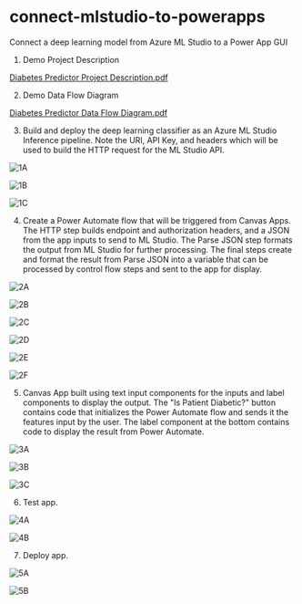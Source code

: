 # connect-mlstudio-to-powerapps
Connect a deep learning model from Azure ML Studio to a Power App GUI

1. Demo Project Description

[Diabetes Predictor Project Description.pdf](https://github.com/ermls/connect-mlstudio-to-powerapps/files/9559216/Diabetes.Predictor.Project.Description.pdf)

2. Demo Data Flow Diagram

[Diabetes Predictor Data Flow Diagram.pdf](https://github.com/ermls/connect-mlstudio-to-powerapps/files/9559305/Diabetes.Predictor.Data.Flow.Diagram.pdf)

3. Build and deploy the deep learning classifier as an Azure ML Studio Inference pipeline. Note the URI, 
API Key, and headers which will be used to build the HTTP request for the ML Studio API.

![1A](https://user-images.githubusercontent.com/83891373/189542792-afe7cf75-be6e-4028-b3ae-5060f1923a0f.jpg)

![1B](https://user-images.githubusercontent.com/83891373/189542797-3d06641a-72a2-480e-8aa5-44f34088c6b9.jpg)

![1C](https://user-images.githubusercontent.com/83891373/189542804-8bdb91df-d0a5-4d02-a87c-78879cef7f79.jpg)

4. Create a Power Automate flow that will be triggered from Canvas Apps. The HTTP step builds endpoint and 
authorization headers, and a JSON from the app inputs to send to ML Studio. The Parse JSON step formats
the output from ML Studio for further processing. The final steps create and format the result from Parse
JSON into a variable that can be processed by control flow steps and sent to the app for display.

![2A](https://user-images.githubusercontent.com/83891373/189542820-16ab2742-084b-4ca5-807e-caaee622f7bb.jpg)

![2B](https://user-images.githubusercontent.com/83891373/189542825-264bed62-6283-4176-a250-b2898baeb79b.jpg)

![2C](https://user-images.githubusercontent.com/83891373/189543363-3535ae7f-f830-4446-b865-8f38b9e651ea.jpg)

![2D](https://user-images.githubusercontent.com/83891373/189542834-8b2ee419-7929-4e59-bf1a-18be3683227f.jpg)

![2E](https://user-images.githubusercontent.com/83891373/189542841-cac25a36-afc2-423d-8cb4-b8c182f10495.jpg)

![2F](https://user-images.githubusercontent.com/83891373/189542844-2da8976e-cd58-4bdd-ad94-f884a9528a7c.jpg)

5. Canvas App built using text input components for the inputs and label components to
display the output. The "Is Patient Diabetic?" button contains code that initializes the Power Automate
flow and sends it the features input by the user. The label component at the bottom contains
code to display the result from Power Automate.

![3A](https://user-images.githubusercontent.com/83891373/189542874-3f4a111a-984b-4008-8407-9a7c3ddeed2a.jpg)

![3B](https://user-images.githubusercontent.com/83891373/189542880-a2e5872d-4fa5-4c24-8e02-3776a72089d3.jpg)

![3C](https://user-images.githubusercontent.com/83891373/189542883-2ca7a56e-bbd4-4197-b0e1-ecb6d0d6f4ef.jpg)

6. Test app.

![4A](https://user-images.githubusercontent.com/83891373/189542890-11b4cce9-3258-49c4-a970-219b9519a848.jpg)

![4B](https://user-images.githubusercontent.com/83891373/189542893-d04d9d73-ce3e-4be2-ab03-27b6fb9fa9d5.jpg)

7. Deploy app.

![5A](https://user-images.githubusercontent.com/83891373/189974415-483a165c-92b1-486d-9e92-0ceefe00578a.jpeg)

![5B](https://user-images.githubusercontent.com/83891373/189974431-fce821fd-a1e7-48a7-b29e-5b8499e986d1.jpeg)
